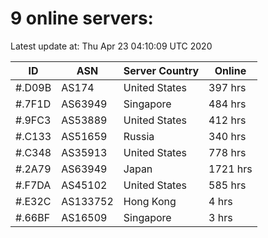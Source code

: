 # 9 online servers:

Latest update at: Thu Apr 23 04:10:09 UTC 2020

| ID | ASN | Server Country | Online |
| -- | --- | -------------- | ------ |
| #.D09B | AS174 | United States | 397 hrs |
| #.7F1D | AS63949 | Singapore | 484 hrs |
| #.9FC3 | AS53889 | United States | 412 hrs |
| #.C133 | AS51659 | Russia | 340 hrs |
| #.C348 | AS35913 | United States | 778 hrs |
| #.2A79 | AS63949 | Japan | 1721 hrs |
| #.F7DA | AS45102 | United States | 585 hrs |
| #.E32C | AS133752 | Hong Kong | 4 hrs |
| #.66BF | AS16509 | Singapore | 3 hrs |

